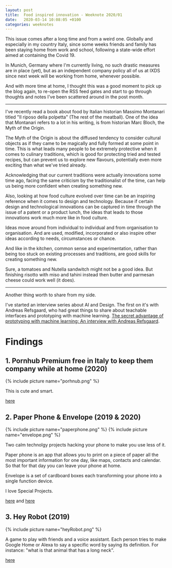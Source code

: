 ```yaml
---
layout: post
title:  Food inspired innovation - Weeknote 2020/01
date:   2020-03-14 10:08:05 +0100
categories: weeknotes
---
```


This issue comes after a long time and from a weird one. Globally and especially in my country Italy, since some weeks friends and family has been staying home from work and school, following a state-wide effort aimed at containing the Covid 19.

In Munich, Germany where I'm currently living, no such drastic measures are in place (yet), but as an independent company policy all of us at IXDS since next week will be working from home, whenever possible.

And with more time at home, I thought this was a good moment to pick up the blog again, to re-open the RSS feed gates and start to go through thoughts and notes I've been scattered around in the post month.

---

I've recently read a book about food by Italian historian Massimo Montanari titled "Il riposo della polpetta" (The rest of the meatball). One of the idea that Montanari refers to a lot in his writing, is from historian Marc Bloch, the Myth of the Origin.

The Myth of the Origin is about the diffused tendency to consider cultural objects as if they came to be magically and fully formed at some point in time. This is what leads many people to be extremely protective when it comes to culinary traditions, which is good for protecting tried and tested recipes, but can prevent us to explore new flavours, potentially even more exciting than what we've tried already.

Acknowledging that our current traditions were actually innovations some time ago, facing the same criticism by the traditionalist of the time, can help us being more confident when creating something new.

Also, looking at how food culture evolved over time can be an inspiring reference when it comes to design and technology. Because if certain design and technological innovations can be captured in time through the issue of a patent or a product lunch, the ideas that leads to those innovations work much more like in food culture.

Ideas move around from individual to individual and from organisation to organisation. And are used, modified, incorporated or also inspire other ideas according to needs, circumstances or chance.


And like in the kitchen, common sense and experimentation, rather than being too stuck on existing processes and traditions, are good skills for creating something new.

Sure, a tomatoes and Nutella sandwitch might not be a good idea. But finishing risotto with miso and tahini instead then butter and parmesan cheese could work well (it does).

<!--






Ignoring that traditions were actually innovations some time ago, and that probably also had people criticizing them because they were too different from whatever was traditional in their time.

But it's also what

Especially when ignoring to consider that traditions were actually innovations some time ago, and that probably also had people criticizing them because they were too different from whatever was traditional in their time.


 Which is surely a positive thing when

can be a good thing when pro but also very defensive to every attempt to evolve them into something new.

Especially when ignoring to consider that traditions were actually innovations some time ago, and that probably also had people criticizing them because they were too different from whatever was traditional in their time.

experimentations and changes to traditions before them, and that most likely they also


whenever somebody proposes something that

protect culinary traditions, which can be a good thing, but

and trying to protect them at all costs, whi

and make some people protective of culinary traditions, even

We need to protect the

(for instance, )

 and that for that reason they should




What does that mean for invention?

If certain design and technological innovations can be captured in time through the issue of a patent or a product lunch.

The ideas that leads to those innovations work much more like food culture. Ideas move around from individual to individual and from organisation to organisation. And are used, modified, incorporated or also inspire other ideas according to needs, circumstances or chance.



Respect for the origin but not -->

----



Another thing worth to share from my side.

I've started an interview series about AI and Design. The first on it's with Andreas Refsgaard, who had great things to share about teachable interfaces and prototyping with machine learning. [The secret advantage of prototyping with machine learning: An interview with Andreas Refsgaard](https://medium.com/me/stats/post/76faa6c0d063).












# Findings

## 1. Pornhub Premium free in Italy to keep them company while at home (2020)

{% include picture name="porhnub.png" %}

This is cute and smart.

[here](https://thenextweb.com/shareables/2020/03/12/pornhub-free-italy-coronavirus/)


## 2. Paper Phone & Envelope (2019 & 2020)

{% include picture name="paperphone.png" %}
{% include picture name="envelope.png" %}

Two calm technolgy projects hacking your phone to make you use less of it.

Paper phone is an app that allows you to print on a piece of paper all the most important information for one day, like maps, contacts and calendar. So that for that day you can leave your phone at home.

Envelope is a set of cardboard boxes each transforming your phone into a single function device.

I love Special Projects.

[here](http://specialprojects.studio/project/paper-phone/) and
[here](http://specialprojects.studio/project/envelope/)

## 3. Hey Robot (2019)

{% include picture name="heyRobot.png" %}

A game to play with friends and a voice assistant. Each person tries to make Google Home or Alexa to say a specific word by saying its definition. For instance: "what is that animal that has a long neck".


[here](https://everybodyhousegames.com/heyrobot.html)

